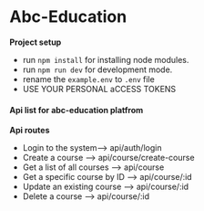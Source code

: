 # Abc-Education

**Project setup**

- run `npm install` for installing node modules.
- run `npm run dev` for development mode.
- rename the `example.env` to `.env` file
- USE YOUR PERSONAL aCCESS TOKENS

#### Api list for abc-education platfrom

 **Api routes**
 - Login to the system--> api/auth/login
 - Create a course --> api/course/create-course
 - Get a list of all courses --> api/course
 - Get a specific course by ID --> api/course/:id
 - Update an existing course --> api/course/:id
 - Delete a course --> api/course/:id

    
